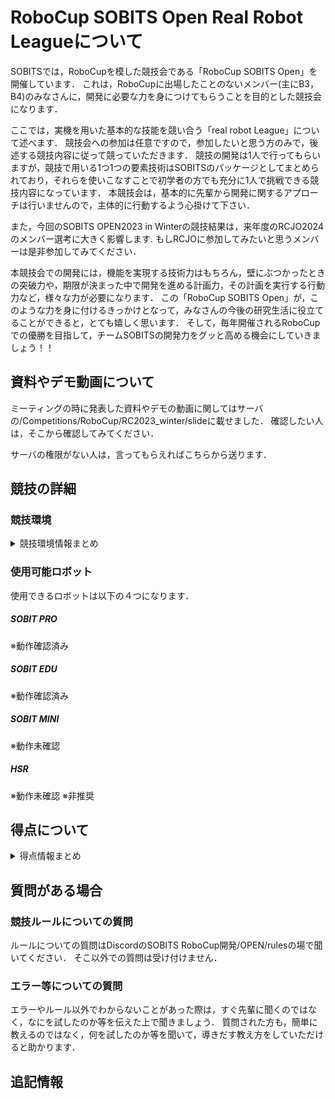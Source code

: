 # **RoboCup SOBITS Open Real Robot Leagueについて**

SOBITSでは，RoboCupを模した競技会である「RoboCup SOBITS Open」を開催しています．
これは，RoboCupに出場したことのないメンバー(主にB3，B4)のみなさんに，開発に必要な力を身につけてもらうことを目的とした競技会になります．

ここでは，実機を用いた基本的な技能を競い合う「real robot League」について述べます．
競技会への参加は任意ですので，参加したいと思う方のみで，後述する競技内容に従って競っていただきます．
競技の開発は1人で行ってもらいますが，競技で用いる1つ1つの要素技術はSOBITSのパッケージとしてまとめられており，それらを使いこなすことで初学者の方でも充分に1人で挑戦できる競技内容になっています．
本競技会は，基本的に先輩から開発に関するアプローチは行いませんので，主体的に行動するよう心掛けて下さい．

また，今回のSOBITS OPEN2023 in Winterの競技結果は，来年度のRCJO2024のメンバー選考に大きく影響します. 
もしRCJOに参加してみたいと思うメンバーは是非参加してみてください．

本競技会での開発には，機能を実現する技術力はもちろん，壁にぶつかったときの突破力や，期限が決まった中で開発を進める計画力，その計画を実行する行動力など，様々な力が必要になります．
この「RoboCup SOBITS Open」が，このような力を身に付けるきっかけとなって，みなさんの今後の研究生活に役立てることができると，とても嬉しく思います．
そして，毎年開催されるRoboCupでの優勝を目指して，チームSOBITSの開発力をグッと高める機会にしていきましょう！！

## 資料やデモ動画について

ミーティングの時に発表した資料やデモの動画に関してはサーバの/Competitions/RoboCup/RC2023_winter/slideに載せました．
確認したい人は，そこから確認してみてください．

サーバの権限がない人は，言ってもらえればこちらから送ります．

## 競技の詳細 
### 競技環境
<details>
<summary>競技環境情報まとめ</summary>

<div align="center"><img src="/img/so_layout.png" width="80%"></div>

### 使用するレイアウト
競技はE301で行います．簡単なレイアウトは以下の図のようになります．

※挑戦課題（障害物あり）を選択した場合，キッチンがある方の部屋のみに配置されます．
※挑戦課題（2つの選択肢から選ぶ）を選択しなかった場合，お客は一人になり，右側のみに座ります．


</details>

### 使用可能ロボット
使用できるロボットは以下の４つになります．

##### SOBIT PRO
※動作確認済み

##### SOBIT EDU
※動作確認済み

##### SOBIT MINI
※動作未確認

##### HSR
※動作未確認
※非推奨

## 得点について
<details>
<summary>得点情報まとめ</summary>
得点については以下の表を参考にしてください．
<div align="center"><img src="/img/sobits_tokuten.png" width="80%"></div>
※２回目の目的地まで移動の際，２つの選択肢から選ぶことが挑戦課題として記載されていますが，これは１回目の目的地まで移動の際，２人の中から手を上げている人を検出できた場合に加点されます．

### 挑戦課題がある課題
#### ナビゲーション✕２
共通課題：障害物がない状態でナビゲーション
挑戦課題：障害物がある状態でナビゲーション

#### 注文
共通課題：自然言語での注文
例）ポテトチップスをください．ポテトチップスが欲しいです．
挑戦課題：お客が注文を間違える可能性がある
例）客「お茶をください．」
    ロボット「注文はお茶でよろしいですか？」
    客「いいえ」
    ロボット「注文は何でしょうか？」
    客「ポテトチップスにします．」
軽減課題：商品の単語のみ
例）客「お茶！」

#### 物体認識
共通課題：ARマーカーを使用して認識
挑戦課題：学習データを用いた認識
        （実際に学習用のデータセットも要提出）
※ログをみて認識していなかった場合は認識の点数ははいりません．

#### 物体把持
共通課題：机の上の物体を把持
挑戦課題：棚の上の物体を把持

※棚の高さはそれぞれのロボットが把持する時に，絶対に届かない位置には設定されない．
※棚を選択した際，同じ高さに他の物体が存在する可能性がある．

#### 物体配置
共通課題：高さが一定の机に配置
挑戦課題：高さが可変する状態での物体の配置

※机の高さはそれぞれのロボットが配置する時に，絶対に届かない位置には設定されない．
</details>

## 質問がある場合
### 競技ルールについての質問

ルールについての質問はDiscordのSOBITS RoboCup開発/OPEN/rulesの場で聞いてください．
そこ以外での質問は受け付けません．

### エラー等についての質問

エラーやルール以外でわからないことがあった際は，すぐ先輩に聞くのではなく，なにを試したのか等を伝えた上で聞きましょう．
質問された方も，簡単に教えるのではなく，何を試したのか等を聞いて，導きだす教え方をしていただけると助かります．


## 追記情報